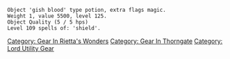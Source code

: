 `Object 'gish blood' type potion, extra flags magic.`  
`Weight 1, value 5500, level 125.`  
`Object Quality (5 / 5 hps)`  
`Level 109 spells of: 'shield'.`

[Category: Gear In Rietta's
Wonders](Category:_Gear_In_Rietta's_Wonders "wikilink") [Category: Gear
In Thorngate](Category:_Gear_In_Thorngate "wikilink") [Category: Lord
Utility Gear](Category:_Lord_Utility_Gear "wikilink")
